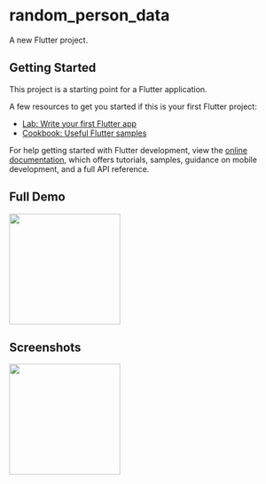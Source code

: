 # random_person_data

A new Flutter project.

## Getting Started

This project is a starting point for a Flutter application.

A few resources to get you started if this is your first Flutter project:

- [Lab: Write your first Flutter app](https://docs.flutter.dev/get-started/codelab)
- [Cookbook: Useful Flutter samples](https://docs.flutter.dev/cookbook)

For help getting started with Flutter development, view the
[online documentation](https://docs.flutter.dev/), which offers tutorials,
samples, guidance on mobile development, and a full API reference.


## Full Demo

<img src = "https://user-images.githubusercontent.com/123535768/222121691-f28495da-d0e0-40bf-a91e-204c434edb44.gif" width = "200px">


## Screenshots

<img src = "https://user-images.githubusercontent.com/123535768/222127642-93932909-6404-4478-82a0-526895bc17bd.png" width = "200px"> 

